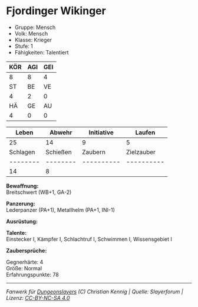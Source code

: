 # Fjordinger Wikinger  
- Gruppe: Mensch  
- Volk: Mensch  
- Klasse: Krieger  
- Stufe: 1  
- Fähigkeiten: Talentiert  


| KÖR | AGI | GEI |  
| --- | --- | --- |  
| 8   | 8   | 4   |
| ST  | BE  | VE  |  
| 4   | 2   | 0   |
| HÄ  | GE  | AU  |  
| 4   | 0   | 0   |


| Leben    | Abwehr   | Initiative | Laufen     |
| -------- | -------- | ---------- | ---------- |
| 25       | 14       | 9          | 5          |
| Schlagen | Schießen | Zaubern    | Zielzauber |
| -------- | -------- | ---------- | ---------- |
| 14       | 8        |            |            |

**Bewaffnung:**  
Breitschwert (WB+1, GA-2)

**Panzerung:**  
Lederpanzer (PA+1), Metallhelm (PA+1, INI-1)

**Ausrüstung:**  


**Talente:**  
Einstecker I, Kämpfer I, Schlachtruf I, Schwimmen I, Wissensgebiet I

**Zaubersprüche:**  


Gegnerhärte: 4  
Größe: Normal  
Erfahrungspunkte: 78  



___
*Fanwerk für [Dungeonslayers](https://www.dungeonslayers.net/) (C) Christian Kennig | Quelle: Slayerforum | Lizenz: [CC-BY-NC-SA 4.0](https://creativecommons.org/licenses/by-nc-sa/4.0/deed.de)*